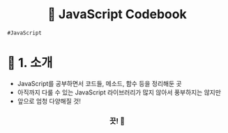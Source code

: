 <h1 align="center"><strong>🔎 JavaScript Codebook</strong></h3>


`#JavaScript`

# 🚦 1. 소개
- JavaScript를 공부하면서 코드들, 메소드, 함수 등을 정리해둔 곳
- 아직까지 다룰 수 있는 JavaScript 라이브러리가 많지 않아서 풍부하지는 않지만
- 앞으로 엄청 다양해질 것!


<h3 align="center"><strong>끗! 🙌</strong></h3>
